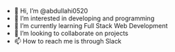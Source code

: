 - 👋 Hi, I’m @abdullahi0520
- 👀 I’m interested in developing and programming
- 🌱 I’m currently learning Full Stack Web Development
- 💞️ I’m looking to collaborate on projects
- 📫 How to reach me is through Slack

<!---
abdullahi0520/abdullahi0520 is a ✨ special ✨ repository because its `README.md` (this file) appears on your GitHub profile.
You can click the Preview link to take a look at your changes.
--->
